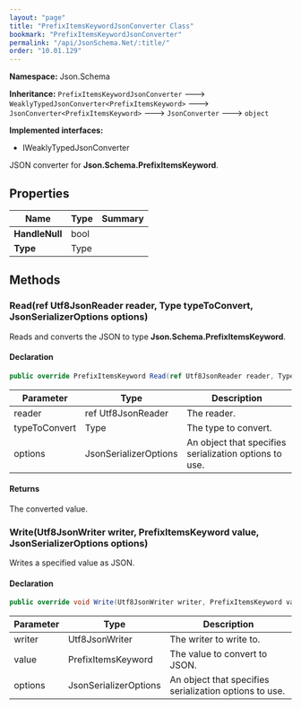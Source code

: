 ```yaml
---
layout: "page"
title: "PrefixItemsKeywordJsonConverter Class"
bookmark: "PrefixItemsKeywordJsonConverter"
permalink: "/api/JsonSchema.Net/:title/"
order: "10.01.129"
---
```

**Namespace:** Json.Schema

**Inheritance:**
`PrefixItemsKeywordJsonConverter`
 🡒 
`WeaklyTypedJsonConverter<PrefixItemsKeyword>`
 🡒 
`JsonConverter<PrefixItemsKeyword>`
 🡒 
`JsonConverter`
 🡒 
`object`

**Implemented interfaces:**

- IWeaklyTypedJsonConverter

JSON converter for **Json.Schema.PrefixItemsKeyword**.

## Properties

| Name | Type | Summary |
|---|---|---|
| **HandleNull** | bool |  |
| **Type** | Type |  |

## Methods

### Read(ref Utf8JsonReader reader, Type typeToConvert, JsonSerializerOptions options)

Reads and converts the JSON to type **Json.Schema.PrefixItemsKeyword**.

#### Declaration

```c#
public override PrefixItemsKeyword Read(ref Utf8JsonReader reader, Type typeToConvert, JsonSerializerOptions options)
```

| Parameter | Type | Description |
|---|---|---|
| reader | ref Utf8JsonReader | The reader. |
| typeToConvert | Type | The type to convert. |
| options | JsonSerializerOptions | An object that specifies serialization options to use. |


#### Returns

The converted value.

### Write(Utf8JsonWriter writer, PrefixItemsKeyword value, JsonSerializerOptions options)

Writes a specified value as JSON.

#### Declaration

```c#
public override void Write(Utf8JsonWriter writer, PrefixItemsKeyword value, JsonSerializerOptions options)
```

| Parameter | Type | Description |
|---|---|---|
| writer | Utf8JsonWriter | The writer to write to. |
| value | PrefixItemsKeyword | The value to convert to JSON. |
| options | JsonSerializerOptions | An object that specifies serialization options to use. |



